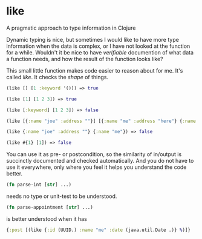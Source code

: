 like
====

A pragmatic approach to type information in Clojure

Dynamic typing is nice, but sometimes I would like to have more type information when the data is complex, or I have not looked at the function for a while.
Wouldn't it be nice to have *verifiable* documention of what data a function needs, and how the result of the function looks like?

This small little function makes code easier to reason about for me. It's called *like*.
It checks the *shape* of things. 

```clojure
(like [] [1 :keyword '()]) => true

(like [1] [1 2 3]) => true

(like [:keyword] [1 2 3]) => false

(like [{:name "joe" :address ""}] [{:name "me" :address "here"} {:name "you" :address "there"}]) => true

(like {:name "joe" :address ""} {:name "me"}) => false

(like #{1} [1]) => false
```

You can use it as pre- or postcondition, so the similarity of in/output is succinctly documented and checked automatically.
And you do not have to use it everywhere, only where you feel it helps you understand the code better.

```clojure
(fn parse-int [str] ...)
```
needs no type or unit-test to be understood.

```clojure
(fn parse-appointment [str] ...)
```
is better understood when it has
```clojure
{:post [(like {:id (UUID.) :name "me" :date (java.util.Date .)} %)]}
```
